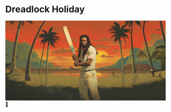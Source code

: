 # Dreadlock Holiday

[![🏖️](img/og.png)](https://dreadlock.holiday)
[👀](https://plausible.io/dreadlock.holiday/)
